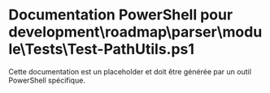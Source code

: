 # Documentation PowerShell pour development\roadmap\parser\module\Tests\Test-PathUtils.ps1

Cette documentation est un placeholder et doit être générée par un outil PowerShell spécifique.

